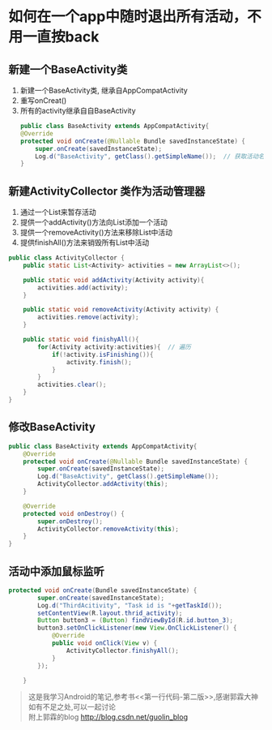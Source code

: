 # 如何在一个app中随时退出所有活动，不用一直按back

## 新建一个BaseActivity类
  1. 新建一个BaseActivity类, 继承自AppCompatActivity
  2. 重写onCreat()
  2. 所有的activity继承自自BaseActivity
      ```java
      public class BaseActivity extends AppCompatActivity{
      @Override
      protected void onCreate(@Nullable Bundle savedInstanceState) {
          super.onCreate(savedInstanceState);
          Log.d("BaseActivity", getClass().getSimpleName());  // 获取活动名称
      }
      ```

## 新建ActivityCollector 类作为活动管理器
  1. 通过一个List来暂存活动
  2. 提供一个addActivity()方法向List添加一个活动
  3. 提供一个removeActivity()方法来移除List中活动
  4. 提供finishAll()方法来销毁所有List中活动

```java
public class ActivityCollector {
    public static List<Activity> activities = new ArrayList<>();

    public static void addActivity(Activity activity){
        activities.add(activity);
    }

    public static void removeActivity(Activity activity) {
        activities.remove(activity);
    }

    public static void finishyAll(){
        for(Activity activity:activities){  // 遍历
            if(!activity.isFinishing()){
                activity.finish();
            }
        }
        activities.clear();
    }
}
```

## 修改BaseActivity
```java
public class BaseActivity extends AppCompatActivity{
    @Override
    protected void onCreate(@Nullable Bundle savedInstanceState) {
        super.onCreate(savedInstanceState);
        Log.d("BaseActivity", getClass().getSimpleName());
        ActivityCollector.addActivity(this);
    }

    @Override
    protected void onDestroy() {
        super.onDestroy();
        ActivityCollector.removeActivity(this);
    }
}
```


## 活动中添加鼠标监听
```java
protected void onCreate(Bundle savedInstanceState) {
        super.onCreate(savedInstanceState);
        Log.d("ThirdAcitivity", "Task id is "+getTaskId());
        setContentView(R.layout.thrid_activity);
        Button button3 = (Button) findViewById(R.id.button_3);
        button3.setOnClickListener(new View.OnClickListener() {
            @Override
            public void onClick(View v) {
                ActivityCollector.finishyAll();
            }
        });

    }
```


>这是我学习Android的笔记,参考书<<第一行代码-第二版>>,感谢郭霖大神  
如有不足之处,可以一起讨论    
附上郭霖的blog http://blog.csdn.net/guolin_blog
